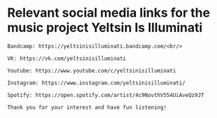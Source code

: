 <html>
  <head>
    <title>
      Yeltsin Is Illuminati
    </title>
  </head>
  <body>
    <h1>Relevant social media links for the music project Yeltsin Is Illuminati</h1>

    Bandcamp: https://yeltsinisilluminati.bandcamp.com/<br/>

    VK: https://vk.com/yeltsinisilluminati

    Youtube: https://www.youtube.com/c/yeltsinisilluminati

    Instagram: https://www.instagram.com/yeltsinisilluminati/

    Spotify: https://open.spotify.com/artist/4c9NovthV554UiAveQz9JT

    Thank you for your interest and have fun listening!
  </body>
</html>
